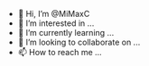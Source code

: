 - 👋 Hi, I’m @MiMaxC
- 👀 I’m interested in ...
- 🌱 I’m currently learning ...
- 💞️ I’m looking to collaborate on ...
- 📫 How to reach me ...

<!---
MiMaxC/MiMaxC is a ✨ special ✨ repository because its `README.md` (this file) appears on your GitHub profile.
You can click the Preview link to take a look at your changes.
--->

